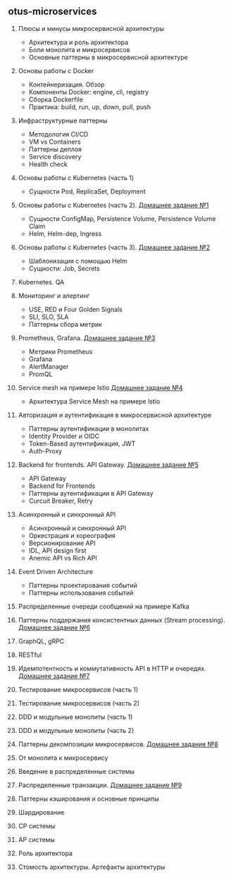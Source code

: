 ## otus-microservices

1. Плюсы и минусы микросервисной архитектуры
    * Архитектура и роль архитектора
    * Боли монолита и микросервисов
    * Основные паттерны в микросервисной архитектуре
    

2. Основы работы с Docker
   * Контейнеризация. Обзор
   * Компоненты Docker: engine, cli, registry
   * Сборка Dockerfile
   * Практика: build, run, up, down, pull, push
    

3. Инфраструктурные паттерны
   * Методология CI/CD
   * VM vs Containers
   * Паттерны деплоя
   * Service discovery 
   * Health check


4. Основы работы с Kubernetes (часть 1)
   * Сущности Pod, ReplicaSet, Deployment    


5. Основы работы с Kubernetes (часть 2). [Домашнее задание №1](https://github.com/khaydarov/otus-microservices/tree/main/hw01)
   * Сущности ConfigMap, Persistence Volume, Persistence Volume Claim
   * Helm, Helm-dep, Ingress 


6. Основы работы с Kubernetes (часть 3). [Домашнее задание №2](https://github.com/khaydarov/otus-microservices/tree/main/hw02)
   * Шаблонизация с помощью Helm
   * Сущности: Job, Secrets


7. Kubernetes. QA
8. Мониторинг и алертинг
   * USE, RED и Four Golden Signals
   * SLI, SLO, SLA
   * Паттерны сбора метрик
    

9. Prometheus, Grafana. [Домашнее задание №3](https://github.com/khaydarov/otus-microservices/tree/main/hw03)
   * Метрики Prometheus
   * Grafana
   * AlertManager
   * PromQL 
    

10. Service mesh на примере Istio [Домашнее задание №4](https://github.com/khaydarov/otus-microservices/tree/main/hw04)
    * Архитектура Service Mesh на примере Istio


11. Авторизация и аутентификация в микросервисной архитектуре
    * Паттерны аутентификации в монолитах
    * Identity Provider и OIDC
    * Token-Based аутентификация, JWT
    * Auth-Proxy
    

12. Backend for frontends. API Gateway. [Домашнее задание №5](https://github.com/khaydarov/otus-microservices/tree/main/hw05)
    * API Gateway
    * Backend for Frontends
    * Паттерны аутентификации в API Gateway
    * Curcuit Breaker, Retry


13. Асинхронный и синхронный API
    * Асинхронный и синхронный API
    * Оркестрация и хореография
    * Версионирование API
    * IDL, API design first
    * Anemic API vs Rich API


14. Event Driven Architecture
    * Паттерны проектирования событий
    * Паттерны использования событий


15. Распределенные очереди сообщений на примере Kafka
16. Паттерны поддержания консистентных данных (Stream processing). [Домашнее задание №6]()
17. GraphQL, gRPC
18. RESTful
19. Идемпотентность и коммутативность API в HTTP и очередях. [Домашнее задание №7]()
20. Тестирование микросервисов (часть 1)
21. Тестирование микросервисов (часть 2)
22. DDD и модульные монолиты (часть 1)
23. DDD и модульные монолиты (часть 2)
24. Паттерны декомпозиции микросервисов. [Домашнее задание №8]()
25. От монолита к микросервису
26. Введение в распределенные системы
27. Распределенные транзакции. [Домашнее задание №9]()
28. Паттерны кэширования и основные принципы
29. Шардирование
30. CP системы
31. AP системы
32. Роль архитектора
33. Стомость архитектуры. Артефакты архитектуры
